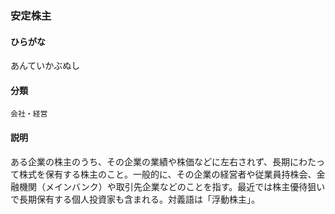 <div style="display:none;">

## [あ行](securities-terms?id=あ行)

</div>

### 安定株主

#### ひらがな

あんていかぶぬし

#### 分類

`会社・経営`

#### 説明

ある企業の株主のうち、その企業の業績や株価などに左右されず、長期にわたって株式を保有する株主のこと。一般的に、その企業の経営者や従業員持株会、金融機関（メインバンク）や取引先企業などのことを指す。最近では株主優待狙いで長期保有する個人投資家も含まれる。対義語は「浮動株主」。

<div style="display:none;">

## [か行](securities-terms?id=か行)
## [さ行](securities-terms?id=さ行)
## [た行](securities-terms?id=た行)
## [な行](securities-terms?id=な行)
## [は行](securities-terms?id=は行)
## [ま行](securities-terms?id=ま行)
## [や行](securities-terms?id=や行)
## [ら行](securities-terms?id=ら行)
## [わ行](securities-terms?id=わ行)
## [英数字・記号](securities-terms?id=英数字・記号)

</div>

